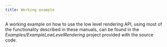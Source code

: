 ```yaml
---
title: Working example
---
```

A working example on how to use the low level rendering API, using most of the functionality described in these manuals, can be found in the *Examples/ExampleLowLevelRendering* project provided with the source code.
